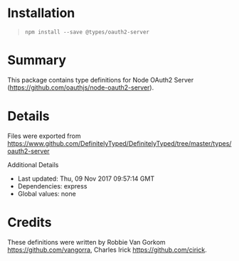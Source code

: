 # Installation
> `npm install --save @types/oauth2-server`

# Summary
This package contains type definitions for Node OAuth2 Server (https://github.com/oauthjs/node-oauth2-server).

# Details
Files were exported from https://www.github.com/DefinitelyTyped/DefinitelyTyped/tree/master/types/oauth2-server

Additional Details
 * Last updated: Thu, 09 Nov 2017 09:57:14 GMT
 * Dependencies: express
 * Global values: none

# Credits
These definitions were written by  Robbie Van Gorkom <https://github.com/vangorra>, Charles Irick <https://github.com/cirick>.

